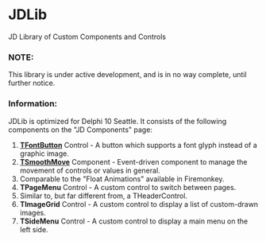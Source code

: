 # JDLib
JD Library of Custom Components and Controls

### NOTE:
This library is under active development, and is in no way complete, until further notice.

### Information:
JDLib is optimized for Delphi 10 Seattle. It consists of the following components on the "JD Components" page:

1. **[TFontButton](TFontButton.md)** Control - A button which supports a font glyph instead of a graphic image.
2. **[TSmoothMove](TSmoothMove.md)** Component - Event-driven component to manage the movement of controls or values in general. 
  1. Comparable to the "Float Animations" available in Firemonkey.
3. **TPageMenu** Control - A custom control to switch between pages. 
  1. Similar to, but far different from, a THeaderControl.
4. **TImageGrid** Control - A custom control to display a list of custom-drawn images.
5. **TSideMenu** Control - A custom control to display a main menu on the left side.

  
